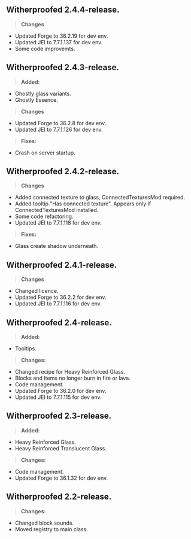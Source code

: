 ## **Witherproofed 2.4.4-release.**
>**Changes**
- Updated Forge to 36.2.19 for dev env.
- Updated JEI to 7.7.1.137 for dev env.
- Some code improvemts.

## **Witherproofed 2.4.3-release.**
>**Added:**
- Ghostly glass variants.
- Ghostly Essence.
>**Changes**
- Updated Forge to 36.2.8 for dev env.
- Updated JEI to 7.7.1.126 for dev env.
>**Fixes:**
- Crash on server startup.

## **Witherproofed 2.4.2-release.**
>**Changes**
- Added connected texture to glass, ConnectedTexturesMod required.
- Added tooltip "Has connected texture". Appears only if ConnectedTexturesMod installed.
- Some code refactoring.
- Updated JEI to 7.7.1.118 for dev env.
>**Fixes:**
- Glass create shadow underneath.

## **Witherproofed 2.4.1-release.**
>**Changes**
- Changed licence.
- Updated Forge to 36.2.2 for dev env.
- Updated JEI to 7.7.1.116 for dev env.

## **Witherproofed 2.4-release.**
>**Added:**
- Tooltips.
>**Changes:**
- Changed recipe for Heavy Reinforced Glass.
- Blocks and Items no longer burn in fire or lava.
- Code management.
- Updated Forge to 36.2.0 for dev env.
- Updated JEI to 7.7.1.115 for dev env.

## **Witherproofed 2.3-release.**
>**Added:**
- Heavy Reinforced Glass.
- Heavy Reinforced Translucent Glass.
>**Changes:**
- Code management.
- Updated Forge to 36.1.32 for dev env.


## **Witherproofed 2.2-release.**
>**Changes:**
- Changed block sounds.
- Moved registry to main class.
